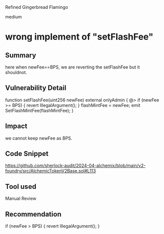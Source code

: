 Refined Gingerbread Flamingo

medium

# wrong implement of "setFlashFee"

## Summary
here when newFee==BPS, we are reverting the setFlashFee but it shouldnot.
## Vulnerability Detail
 function setFlashFee(uint256 newFee) external onlyAdmin {
@>    if (newFee >= BPS) {
      revert IllegalArgument();
    }
    flashMintFee = newFee;
    emit SetFlashMintFee(flashMintFee);
  }
## Impact
we cannot keep newFee as BPS.
## Code Snippet
https://github.com/sherlock-audit/2024-04-alchemix/blob/main/v2-foundry/src/AlchemicTokenV2Base.sol#L113
## Tool used

Manual Review

## Recommendation
   if (newFee > BPS) {
 revert IllegalArgument();
    }